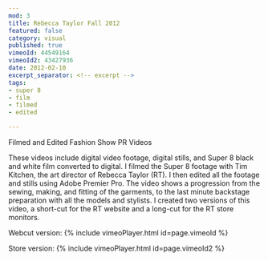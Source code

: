 ```yaml
---
mod: 3
title: Rebecca Taylor Fall 2012
featured: false
category: visual
published: true
vimeoId: 44549164
vimeoId2: 43427936
date: 2012-02-10
excerpt_separator: <!-- excerpt -->
tags:
- super 8
- film
- filmed
- edited

---
```


Filmed and Edited Fashion Show PR Videos
<!-- excerpt -->

These videos include digital video footage, digital stills, and Super 8 black and white film converted to digital. I filmed the Super 8 footage with Tim Kitchen, the art director of Rebecca Taylor (RT). I then edited all the footage and stills using Adobe Premier Pro. The video shows a progression from the sewing, making, and fitting of the garments, to the last minute backstage preparation with all the models and stylists. I created two versions of this video, a short-cut for the RT website and a long-cut for the RT store monitors.

Webcut version:
{% include vimeoPlayer.html id=page.vimeoId %}

Store version:
{% include vimeoPlayer.html id=page.vimeoId2 %}
